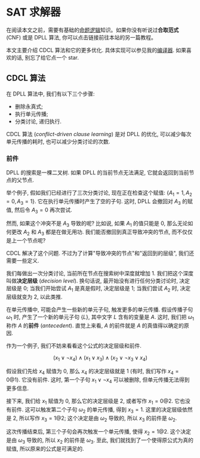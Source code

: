 # SAT 求解器

在阅读本文之前，需要有基础的[命题逻辑](./logic-intro.md)知识。如果你没有听说过**合取范式** (CNF) 或是 DPLL 算法, 你可以点击链接前往本站的另一篇教程。

本文主要介绍 CDCL 算法和它的更多优化. 具体实现可以参见我的[编译器](https://github.com/AdUhTkJm/sysy-competition/blob/main/src/utils/smt/CDCL.cpp). 如果喜欢的话, 别忘了给它点一个 star.

## CDCL 算法

在 DPLL 算法中, 我们有以下三个步骤:

- 删除永真式;
- 执行单元传播;
- 分类讨论, 递归执行.

CDCL 算法 (*conflict-driven clause learning*) 是对 DPLL 的优化, 可以减少每次单元传播的耗时, 也可以减少分类讨论的次数.

### 前件

DPLL 的搜索是一棵二叉树. 如果 DPLL 的当前节点无法满足, 它就会返回到当前节点的父节点.

举个例子, 假如我们已经进行了三次分类讨论, 现在正在检查这个赋值: $\{A_1 = 1, A_2 = 0, A_3 = 1\}$. 它在执行单元传播时产生了空的子句. 这时, DPLL 会撤回对 $A_3$ 的赋值, 然后令 $A_3 = 0$ 再次尝试.

然而, 如果这个冲突不是 $A_3$ 导致的呢? 比如说, 如果 $A_1$ 的值只能是 0, 那么无论如何更改 $A_2$ 和 $A_3$ 都是在做无用功. 我们能否撤回到真正导致冲突的节点, 而不仅仅是上一个节点呢?

CDCL 解决了这个问题. 不过为了计算"导致冲突的节点"和"返回到的层级", 我们还需要一些定义.

我们每做出一次分类讨论, 当前所在节点在搜索树中深度就增加 1. 我们把这个深度叫做**决定层级** (*decision level*). 换句话说, 最开始没有进行任何分类讨论时, 决定层级是 0; 当我们开始尝试 $A_1$ 是真是假时, 决定层级是 1; 当我们尝试 $A_2$ 时, 决定层级就变为 2, 以此类推.

在单元传播中, 可能会产生一些新的单元子句, 触发更多的单元传播. 假设传播子句 $\omega_1$ 时, 产生了一个新的单元子句 $\lbrace L\rbrace$, 其中文字 $L$ 含有的变量是 $A$. 这时, 我们把 $\omega_1$ 称作 $A$ 的**前件** (*antecedent*). 直觉上来看, $A$ 的前件就是 $A$ 的真值得以确定的原因.

作为一个例子, 我们不妨来看看这个公式的决定层级和前件.

$$
(x_1 \lor \neg x_4) \land (x_1 \lor x_3) \land (x_2 \lor \neg x_3 \lor x_4)
$$

假设我们先给 $x_4$ 赋值为 0, 那么 $x_4$ 的决定层级就是 1 (有时, 我们写作 $x_4 = 0 @ 1$). 它没有前件. 这时, 第一个子句 $x_1\lor \neg x_4$ 可以被删除, 但单元传播无法得到更多信息.

接下来, 我们给 $x_1$ 赋值为 0, 那么它的决定层级是 2, 或者写作 $x_1 = 0 @ 2$. 它也没有前件. 这可以触发第二个子句 $\omega_2$ 的单元传播, 得到 $x_3 = 1$. 这里的决定层级依然是 2, 所以写作 $x_3 = 1 @ 2$; 这个决定是由 $\omega_2$ 导致的, 所以 $x_3$ 的前件是 $\omega_2$.

这次传播结束后, 第三个子句会再次触发一个单元传播, 使得 $x_2 = 1 @ 2$. 这个决定是由 $\omega_3$ 导致的, 所以 $x_2$ 的前件是 $\omega_3$. 至此, 我们就找到了一个使得原公式为真的赋值, 所以原来的公式是可满足的.
